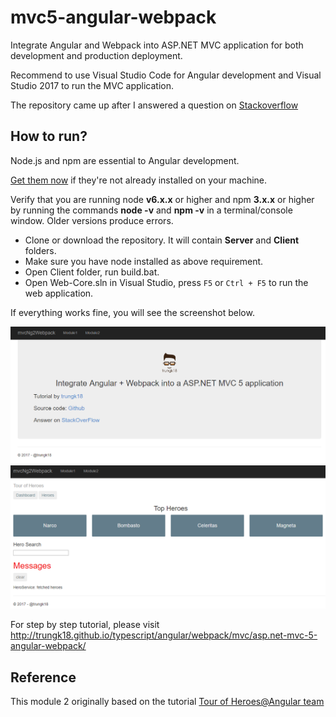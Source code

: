 # mvc5-angular-webpack
Integrate Angular and Webpack into ASP.NET MVC application for both development and production deployment.

Recommend to use Visual Studio Code for Angular development and Visual Studio 2017 to run the MVC application.

The repository came up after I answered a question on [Stackoverflow](https://stackoverflow.com/a/47918737/3375906)

## How to run?
Node.js and npm are essential to Angular development.

[Get them now](https://docs.npmjs.com/getting-started/installing-node) if they're not already installed on your machine.

Verify that you are running node **v6.x.x** or higher and npm **3.x.x** or higher by running the commands **node -v** and **npm -v** in a terminal/console window. Older versions produce errors.

* Clone or download the repository. It will contain **Server** and **Client** folders.
* Make sure you have node installed as above requirement.
* Open Client folder, run build.bat.
* Open Web-Core.sln in Visual Studio, press `F5` or `Ctrl + F5` to run the web application.

If everything works fine, you will see the screenshot below.

![module 1](https://github.com/trungk18/trungk18.github.io/raw/master/img/mvc5angular/screen-1.png)
![module 2](https://github.com/trungk18/trungk18.github.io/raw/master/img/mvc5angular/screen-2.png)

For step by step tutorial, please visit  http://trungk18.github.io/typescript/angular/webpack/mvc/asp.net-mvc-5-angular-webpack/

## Reference

This module 2 originally based on the tutorial [Tour of Heroes@Angular team](https://angular.io/tutorial)

